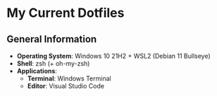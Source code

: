 # My Current Dotfiles

## General Information

* **Operating System**: Windows 10 21H2 + WSL2 (Debian 11 Bullseye)
* **Shell**: zsh (+ oh-my-zsh)
* **Applications**:
  * **Terminal**: Windows Terminal
  * **Editor**: Visual Studio Code
